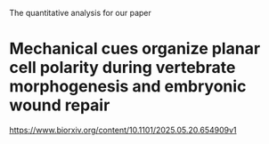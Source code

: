 The quantitative analysis for our paper

# Mechanical cues organize planar cell polarity during vertebrate morphogenesis and embryonic wound repair

https://www.biorxiv.org/content/10.1101/2025.05.20.654909v1
